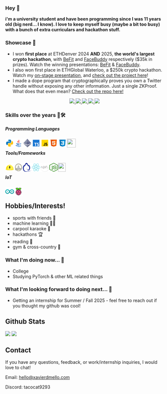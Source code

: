 <h3>Hey 👋</h3>
  
**i'm a university student and have been programming since I was 11 years old (big nerd... I know). I love to keep myself busy (maybe a bit too busy) with a bunch of extra curriculars and hackathon stuff.**
### Showcase 🚀
- I won **first place** at ETHDenver 2024 **AND** 2025, **the world's largest crypto hackathon**, with [BeFit](https://devfolio.co/projects/befit-98df) and [FaceBuddy](https://devfolio.co/projects/facebuddy-0154) respectively ($35k in prizes). Watch the winning presentations: [BeFit](https://www.youtube.com/watch?v=zh5fxWYE8W0) & [FaceBuddy](https://www.youtube.com/watch?v=RnsvtOcVArA).
- I also won first place in ETHGlobal Waterloo, a $250k crypto hackathon. Watch my [on-stage presentation](https://www.youtube.com/live/_I3kAYZ4_eo?si=Jd0ePwqvBpPYApn1&t=1341), and [check out the project here](https://ethglobal.com/showcase/token-rescue-buddy-bd0sd)!
- I made a dope program that cryptographically proves you own a Twitter handle without exposing any other information. Just a single ZKProof. What does that even mean? [Check out the repo here!](https://github.com/xavierdmello/proof-of-twitter-sp1)

<p align="center">
  <a href="https://devfolio.co/projects/befit-98df">
    <img src="https://github.com/xavierdmello/xavierdmello/assets/18093763/535f7fe5-691e-4d87-9580-8fb2115ff49e" width=400> 
  </a>
  <a href="https://ethglobal.com/showcase/token-rescue-buddy-bd0sd">
    <img src="https://storage.googleapis.com/ethglobal-api-production/projects%2Fbd0sd%2Fimages%2FUntitled.png" width=400> 
  </a>
  <a href="https://etransfer.xavierdmello.com">
    <img src="https://storage.googleapis.com/ethglobal-api-production/projects%2Fkwwrz%2Fimages%2F2.png" width=400> 
  </a>

  <a href="https://github.com/xavierdmello/proof-of-twitter-sp1">
    <img src="https://raw.githubusercontent.com/xavierdmello/proof-of-twitter-sp1/main/screenshot.png" width=400> 
  </a>

  <a href="https://github.com/xavierdmello/PacRoyale">
    <img src="https://github.com/user-attachments/assets/f277b63a-75c8-4683-868a-db838788949d" width=600> 
  </a>
</p>

### Skills over the years 👷🛠️
##### Programming Languages
<a href="https://www.python.org/"><img align="left" src="./images/python.svg" width="28" height="28"></a>
<a href="https://www.java.com/en/"><img align="left" src="./images/java.svg" width="28" height="28"></a>
<a href="https://soliditylang.org/"><img align="left" src="./images/ethereum.svg" width="28" height="28"></a>
<a href="https://www.typescriptlang.org/"><img align="left" src="./images/typescript.svg" width="28" height="28"></a>
<a href="https://en.wikipedia.org/wiki/JavaScript"><img align="left" src="./images/javascript.svg" width="28" height="28"></a>
<a href="https://en.wikipedia.org/wiki/HTML"><img align="left" src="./images/html.svg" width="28" height="28"></a>
<a href="https://en.wikipedia.org/wiki/CSS"><img align="left" src="./images/css3.svg" width="28" height="28"></a>
<a href="https://www.rust-lang.org/"><img align="left" src="https://github.com/xavierdmello/xavierdmello/assets/18093763/d1b40763-0aa1-4fc4-9bae-d36de889f8d8" width="28" height="28"></a>
<br/>


#####  Tools/Frameworks
<a href="https://hardhat.org/"><img align="left" src="./images/hardhat.png" width="28" height="28"></a>
<a href="https://eth-brownie.readthedocs.io/en/stable/"><img align="left" src="./images/brownie.png" width="28" height="28"></a>
<a href="https://docs.ethers.io/"><img align="left" src="./images/ethers.svg" width="28" height="28"></a>
<a href="https://reactjs.org/"><img align="left" src="./images/react.svg" width="28" height="28"></a>
<a href="https://nextjs.org/"><img align="left" src="./images/nextjs.png" width="28" height="28"></a>
<a href="https://nodejs.org/en/"><img align="left" src="./images/node.png" width="28" height="28"></a>
<a href="https://pytorch.org/"><img align="left" src="https://github.com/xavierdmello/xavierdmello/assets/18093763/32f5a9e9-f6b7-428e-b8d0-3f6b56ba593a" width="24" height="28"></a><br/>


##### IoT
<a href="https://www.arduino.cc/"><img align="left" src="./images/arduino.svg" width="28" height="28"></a>
<a href="https://www.raspberrypi.com/"><img align="left" src="./images/raspberry-pi.svg" width="28" height="28"></a><br/>

## Hobbies/Interests!
- sports with friends 🎾
- machine learning 👨‍💻
- carpool karaoke  🎤
- hackathons 🏆
- reading 📖
- gym & cross-country 💪

### What I'm doing now... 🔎
- College
- Studying PyTorch & other ML related things

### What I'm looking forward to doing next... 🔮
- Getting an internship for Summer / Fall 2025 - feel free to reach out if you thought my github was cool!

## Github Stats
<img height="150px" src="https://github-readme-stats-git-masterrstaa-rickstaa.vercel.app/api?username=xavierdmello&hide_border=true&show_icons=true&include_all_commits=false&count_private=true&line_height=24&text_color=ffffff&icon_color=ffffff&bg_color=0,fd1d1d,e1306c,c13584,833ab4&title_color=ffffff"/> <img height="150px" src="https://github-readme-stats-git-masterrstaa-rickstaa.vercel.app/api/top-langs/?username=xavierdmello&hide=html&hide_border=true&card_width=320&layout=compact&langs_count=7&text_color=ffffff&icon_color=ffffff&bg_color=0,833ab4,5851db,405de6&title_color=ffffff"/>

## Contact
If you have any questions, feedback, or work/internship inquiries, I would love to chat!

Email: hello@xavierdmello.com

Discord: tacocat9293
